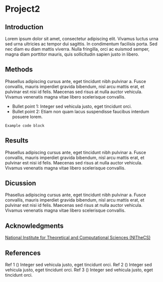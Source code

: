 # Project2
<!-- ![example workflow](https://github.com/github/docs/actions/workflows/main.yml/badge.svg) -->

## Introduction   
Lorem ipsum dolor sit amet, consectetur adipiscing elit. Vivamus luctus urna sed urna ultricies ac tempor dui sagittis. In condimentum facilisis porta. Sed nec diam eu diam mattis viverra. Nulla fringilla, orci ac euismod semper, magna diam porttitor mauris, quis sollicitudin sapien justo in libero.

## Methods   
Phasellus adipiscing cursus ante, eget tincidunt nibh pulvinar a. Fusce convallis, mauris imperdiet gravida bibendum, nisl arcu mattis erat, et pulvinar est nisi id felis. Maecenas sed risus at nulla auctor vehicula. Vivamus venenatis magna vitae libero scelerisque convallis.

- Bullet point 1: Integer sed vehicula justo, eget tincidunt orci.
- Bullet point 2: Etiam non quam lacus suspendisse faucibus interdum posuere lorem.

```
Example code block
```

## Results   
Phasellus adipiscing cursus ante, eget tincidunt nibh pulvinar a. Fusce convallis, mauris imperdiet gravida bibendum, nisl arcu mattis erat, et pulvinar est nisi id felis. Maecenas sed risus at nulla auctor vehicula. Vivamus venenatis magna vitae libero scelerisque convallis.

## Dicussion   
Phasellus adipiscing cursus ante, eget tincidunt nibh pulvinar a. Fusce convallis, mauris imperdiet gravida bibendum, nisl arcu mattis erat, et pulvinar est nisi id felis. Maecenas sed risus at nulla auctor vehicula. Vivamus venenatis magna vitae libero scelerisque convallis.

## Acknowledgments   
[National Institute for Theoretical and Computational Sciences (NITheCS)](https://nithecs.ac.za/)

## References   
Ref 1 () Integer sed vehicula justo, eget tincidunt orci.
Ref 2 () Integer sed vehicula justo, eget tincidunt orci.
Ref 3 () Integer sed vehicula justo, eget tincidunt orci.
